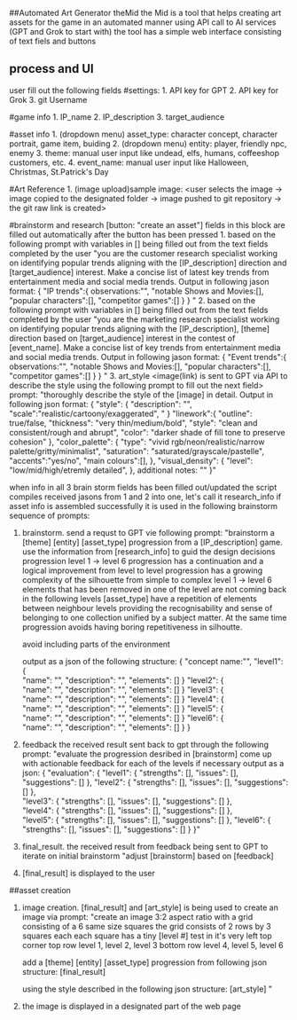##Automated Art Generator theMid 
the Mid is a tool that helps creating art assets for the game in an automated manner
using API call to AI services (GPT and Grok to start with)
the tool has a simple web interface consisting of text fiels and buttons

## process and UI
user fill out the following fields
#settings:
    1. API key for GPT 
    2. API key for Grok 
    3. git Username

#game info
    1. IP_name
    2. IP_description
    3. target_audience


#asset info
    1. (dropdown menu) asset_type: character concept, character portrait, game item, buiding
    2. (dropdown menu) entity: player, friendly npc, enemy
    3. theme: manual user input like undead, elfs, humans, coffeeshop customers, etc.
    4. event_name: manual user input like Halloween, Christmas, St.Patrick's Day


#Art Reference
    1. (image upload)sample image: <user selects the image → image copied to the designated folder → image pushed to git repository → the git raw link is created> 


#brainstorm and research
[button: "create an asset"]
fields in this block are filled out automatically after the button has been pressed
    1. <this one is filled out automatically by Grok> based on the following prompt with variables in [] being filled out from the text fields completed by the user
        "you are the customer research specialist working on identifying popular trends aligning with the [IP_description] direction and [target_audience] interest. Make a concise list of latest key trends from entertainment media and social media trends. Output in following jason format:
         {
            "IP trends":{
                observations:"",
                "notable Shows and Movies:[],
                "popular characters":[],
                "competitor games":[]
            }
        } "
    2. <this one is filled out automatically by Grok> based on the following prompt with variables in [] being filled out from the text fields completed by the user
        "you are the marketing research specialist working on identifying popular trends aligning with the [IP_description], [theme] direction based on [target_audience] interest in the contest of [event_name]. Make a concise list of key trends from entertainment media and social media trends. Output in following jason format:
        {
            "Event trends":{
                observations:"",
                "notable Shows and Movies:[],
                "popular characters":[],
                "competitor games":[]
            }
        } "
    3.  art_style <image(link) is sent to GPT via API to describe the style using the following prompt to fill out the next field>
        prompt: "thoroughly describe the style of the [image] in detail. 
        Output in following json format:
        {
            "style": {
                "description": "",
                "scale":"realistic/cartoony/exaggerated",
                "
            }
            "linework":{
                "outline": true/false,
                "thickness": "very thin/medium/bold",
                "style": "clean and consistent/rough and abrupt",
                "color": "darker shade of fill tone to preserve cohesion"
                },
            "color_palette": {
                "type": "vivid rgb/neon/realistic/narrow palette/gritty/minimalist",
                "saturation": "saturated/grayscale/pastelle",
                "accents":"yes/no",
                "main colours":[],
                },
            "visual_density": {
                "level": "low/mid/high/etremly detailed",
                },
            additional notes: ""
        }"

when info in all 3 brain storm fields has been filled out/updated the script compiles received jasons from 1 and 2 into one, let's call it research_info
if asset info is assembled successfully it is used in the following brainstorm sequence of prompts:
1. brainstorm. send a requst to GPT vie following prompt:
    "brainstorm a [theme] [entity] [asset_type] progression from a [IP_description] game.
    use the information from [research_info] to guid the design decisions
    progression level 1 → level 6
    progression has a continuation and a logical improvement from level to level
    progression has a growing complexity of the silhouette from simple to complex level 1 → level 6
    elements that has been removed in one of the level are not coming back in the following levels
    [asset_type] have a repetition of elements between neighbour levels providing the recognisability and sense of belonging to one collection unified by a subject matter. At the same time progression avoids having boring repetitiveness in silhoutte.

    avoid including parts of the environment

    output as a json of the following structure:
    {
        "concept name:"",
        "level1": {      
            "name": "",
            "description": "",
            "elements": []
        }
        "level2": {      
            "name": "",
            "description": "",
            "elements": []
        }
        "level3": {      
            "name": "",
            "description": "",
            "elements": []
        }
        "level4": {      
            "name": "",
            "description": "",
            "elements": []
        }
        "level5": {      
            "name": "",
            "description": "",
            "elements": []
        }
        "level6": {      
            "name": "",
            "description": "",
            "elements": []
        }
    }

2. feedback the received result sent back to gpt through the following prompt:
    "evaluate the progression desribed in 
    [brainstorm] 
    come up with actionable feedback for each of the levels if necessary
    output as a json:
    {  "evaluation": {
            "level1": {
                "strengths": [],
                "issues": [],
                "suggestions": []
            },
            "level2": {
                "strengths": [],
                "issues": [],
                "suggestions": []
            },            
            "level3": {
                "strengths": [],
                "issues": [],
                "suggestions": []
            },            
            "level4": {
                "strengths": [],
                "issues": [],
                "suggestions": []
            },            
            "level5": {
                "strengths": [],
                "issues": [],
                "suggestions": []
            },
            "level6": {
                "strengths": [],
                "issues": [],
                "suggestions": []
            }
    }"

3. final_result. the received result from feedback being sent to GPT to iterate on initial brainstorm
    "adjust [brainstorm] based on [feedback]


4. [final_result] is displayed to the user

##asset creation
1. image creation. [final_result] and [art_style] is being used to create an image via prompt:
    "create an image 3:2 aspect ratio
    with a grid consisting of a 6 same size squares
    the grid consists of 2 rows by 3 squares each
    each square has a tiny [level #] test in it's very left top corner
    top row level 1, level 2, level 3
    bottom row level 4, level 5, level 6

    add a [theme] [entity] [asset_type] progression from following json structure:
    [final_result]
    
    using the style described in the following json structure:
    [art_style]
    "

2. the image is displayed in a designated part of the web page